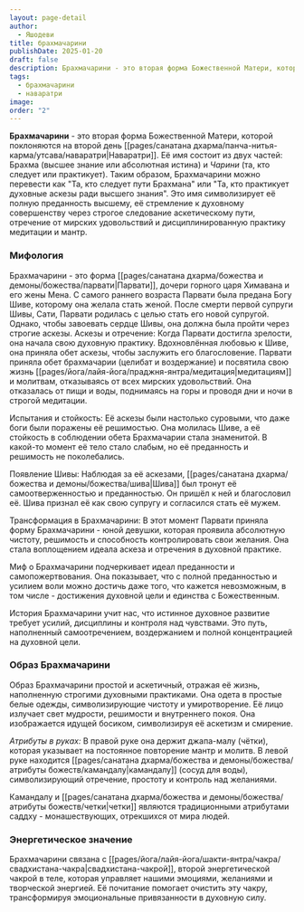 ```yaml
---
layout: page-detail
author:
  - Яшодеви
title: брахмачарини
publishDate: 2025-01-20
draft: false
description: Брахмачарини - это вторая форма Божественной Матери, которой поклоняются на второй день Наваратри. Брахмачарини можно перевести как "Та, кто следует пути Брахмана" или "Та, кто практикует духовные аскезы ради высшего знания".
tags:
  - брахмачарини
  - наваратри
image: 
order: "2"
---
```

**Брахмачарини** - это вторая форма Божественной Матери, которой поклоняются на второй день [[pages/санатана дхарма/панча-нитья-карма/утсава/наваратри|Наваратри]]. Её имя состоит из двух частей: Брахма (высшее знание или абсолютная истина) и _Чарини_ (та, кто следует или практикует). Таким образом, Брахмачарини можно перевести как "Та, кто следует пути Брахмана" или "Та, кто практикует духовные аскезы ради высшего знания". Это имя символизирует её полную преданность высшему, её стремление к духовному совершенству через строгое следование аскетическому пути, отречение от мирских удовольствий и дисциплинированную практику медитации и мантр.

### Мифология

Брахмачарини - это форма [[pages/санатана дхарма/божества и демоны/божества/парвати|Парвати]], дочери горного царя Химавана и его жены Мена. С самого раннего возраста Парвати была предана Богу Шиве, которому она желала стать женой. После смерти первой супруги Шивы, Сати, Парвати родилась с целью стать его новой супругой. Однако, чтобы завоевать сердце Шивы, она должна была пройти через строгие аскезы.
Аскезы и отречение:  Когда Парвати достигла зрелости, она начала свою духовную практику. Вдохновлённая любовью к Шиве, она приняла обет аскезы, чтобы заслужить его благословение. Парвати приняла обет брахмачарии (целибат и воздержание) и посвятила свою жизнь [[pages/йога/лайя-йога/праджня-янтра/медитация|медитациям]] и молитвам, отказываясь от всех мирских удовольствий. Она отказалась от пищи и воды, поднимаясь на горы и проводя дни и ночи в строгой медитации.

Испытания и стойкость:  Её аскезы были настолько суровыми, что даже боги были поражены её решимостью. Она молилась Шиве, а её стойкость в соблюдении обета Брахмачарии стала знаменитой. В какой-то момент её тело стало слабым, но её преданность и решимость не поколебались.

Появление Шивы:  Наблюдая за её аскезами, [[pages/санатана дхарма/божества и демоны/божества/шива|Шива]] был тронут её самоотверженностью и преданностью. Он пришёл к ней и благословил её. Шива признал её как свою супругу и согласился стать её мужем.

Трансформация в Брахмачарини:  В этот момент Парвати приняла форму Брахмачарини - юной девушки, которая проявила абсолютную чистоту, решимость и способность контролировать свои желания. Она стала воплощением идеала аскеза и отречения в духовной практике.

Миф о Брахмачарини подчеркивает идеал преданности и самопожертвования. Она показывает, что с полной преданностью и усилием воли можно достичь даже того, что кажется невозможным, в том числе - достижения духовной цели и единства с Божественным.

История Брахмачарини учит нас, что истинное духовное развитие требует усилий, дисциплины и контроля над чувствами. Это путь, наполненный самоотречением, воздержанием и полной концентрацией на духовной цели.

### Образ Брахмачарини

Образ Брахмачарини простой и аскетичный, отражая её жизнь, наполненную строгими духовными практиками.
Она одета в простые белые одежды, символизирующие чистоту и умиротворение. Её лицо излучает свет мудрости, решимости и внутреннего покоя. Она изображается идущей босиком, символизируя её аскетизм и смирение.

*Атрибуты в руках:*
В правой руке она держит джапа-малу (чётки), которая указывает на постоянное повторение мантр и молитв.
В левой руке находится [[pages/санатана дхарма/божества и демоны/божества/атрибуты божеств/камандалу|камандалу]] (сосуд для воды), символизирующий отречение, простоту и контроль над желаниями. 

Камандалу и [[pages/санатана дхарма/божества и демоны/божества/атрибуты божеств/четки|четки]] являются традиционными атрибутами саддху - монашествующих, отрекшихся от мира людей.

### Энергетическое значение

Брахмачарини связана с [[pages/йога/лайя-йога/шакти-янтра/чакра/свадхистана-чакра|свадхистана-чакрой]], второй энергетической чакрой в теле, которая управляет нашими эмоциями, желаниями и творческой энергией. Её почитание помогает очистить эту чакру, трансформируя эмоциональные привязанности в духовную силу.

